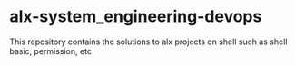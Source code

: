 # alx-system_engineering-devops
This repository contains the solutions to alx projects on shell such as shell basic, permission, etc
